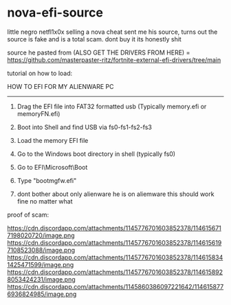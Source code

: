 # nova-efi-source
little negro netfl1x0x selling a nova cheat sent me his source, turns out the source is fake and is a total scam. dont buy it its honestly shit


source he pasted from (ALSO GET THE DRIVERS FROM HERE) = https://github.com/masterpaster-ritz/fortnite-external-efi-drivers/tree/main

tutorial on how to load:

HOW TO EFI FOR MY ALIENWARE PC

------

1. Drag the EFI file into FAT32 formatted usb (Typically memory.efi or memoryFN.efi)
2. Boot into Shell and find USB via fs0-fs1-fs2-fs3
3. Load the memory EFI file
4. Go to the Windows boot directory in shell (typically fs0)
5. Go to EFI\Microsoft\Boot
6. Type "bootmgfw.efi"

7. dont bother about only alienware he is on aliemware this should work fine no matter what


proof of scam:

https://cdn.discordapp.com/attachments/1145776701603852378/1146156717198020720/image.png
https://cdn.discordapp.com/attachments/1145776701603852378/1146156197108523088/image.png
https://cdn.discordapp.com/attachments/1145776701603852378/1146158341425471599/image.png
https://cdn.discordapp.com/attachments/1145776701603852378/1146158928053424231/image.png
https://cdn.discordapp.com/attachments/1145860386097221642/1146158776936824985/image.png
